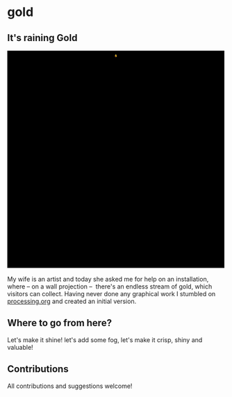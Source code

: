 # gold

## It's raining Gold 

<img src="./gold.gif"/>

My wife is an artist and today she asked me for help on an installation, where – on a wall projection – 
there's an endless stream of gold, which visitors can collect. Having never done any graphical work I stumbled
on [processing.org](http://processing.org) and created an initial version. 

## Where to go from here?

Let's make it shine! let's add some fog, let's make it crisp, shiny and valuable!

## Contributions

All contributions and suggestions welcome!
